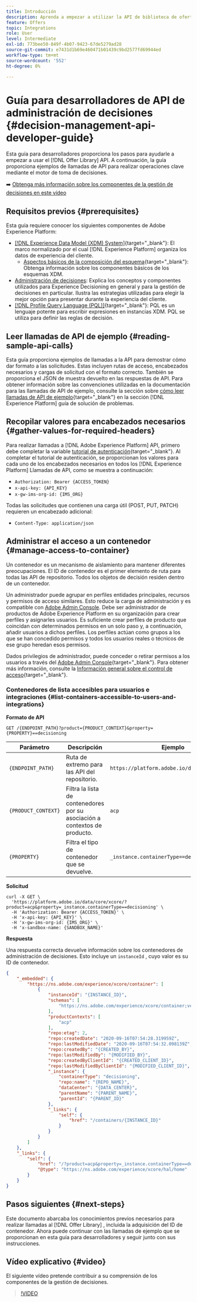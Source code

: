 ```yaml
---
title: Introducción
description: Aprenda a empezar a utilizar la API de biblioteca de ofertas para realizar operaciones clave con el motor de decisiones.
feature: Offers
topic: Integrations
role: User
level: Intermediate
exl-id: 773bee50-849f-4b07-9423-67de5279ad28
source-git-commit: e7431d1b69e460471b01439c9bd2577fd69944ed
workflow-type: tm+mt
source-wordcount: '552'
ht-degree: 0%

---
```


# Guía para desarrolladores de API de administración de decisiones {#decision-management-api-developer-guide}

Esta guía para desarrolladores proporciona los pasos para ayudarle a empezar a usar el [!DNL Offer Library] API. A continuación, la guía proporciona ejemplos de llamadas de API para realizar operaciones clave mediante el motor de toma de decisiones.

➡️ [Obtenga más información sobre los componentes de la gestión de decisiones en este vídeo](#video)

## Requisitos previos {#prerequisites}

Esta guía requiere conocer los siguientes componentes de Adobe Experience Platform:

* [[!DNL Experience Data Model (XDM) System]](https://experienceleague.adobe.com/docs/experience-platform/xdm/home.html){target=&quot;_blank&quot;}: El marco normalizado por el cual [!DNL Experience Platform] organiza los datos de experiencia del cliente.
   * [Aspectos básicos de la composición del esquema](https://experienceleague.adobe.com/docs/experience-platform/xdm/schema/composition.html){target=&quot;_blank&quot;}: Obtenga información sobre los componentes básicos de los esquemas XDM.
* [Administración de decisiones](../../../using/offers/get-started/starting-offer-decisioning.md): Explica los conceptos y componentes utilizados para Experience Decisioning en general y para la gestión de decisiones en particular. Ilustra las estrategias utilizadas para elegir la mejor opción para presentar durante la experiencia del cliente.
* [[!DNL Profile Query Language (PQL)]](https://experienceleague.adobe.com/docs/experience-platform/segmentation/pql/overview.html){target=&quot;_blank&quot;}: PQL es un lenguaje potente para escribir expresiones en instancias XDM. PQL se utiliza para definir las reglas de decisión.

## Leer llamadas de API de ejemplo {#reading-sample-api-calls}

Esta guía proporciona ejemplos de llamadas a la API para demostrar cómo dar formato a las solicitudes. Estas incluyen rutas de acceso, encabezados necesarios y cargas de solicitud con el formato correcto. También se proporciona el JSON de muestra devuelto en las respuestas de API. Para obtener información sobre las convenciones utilizadas en la documentación para las llamadas de API de ejemplo, consulte la sección sobre [cómo leer llamadas de API de ejemplo](https://experienceleague.adobe.com/docs/experience-platform/landing/troubleshooting.html#how-do-i-format-an-api-request){target=&quot;_blank&quot;} en la sección [!DNL Experience Platform] guía de solución de problemas.

## Recopilar valores para encabezados necesarios {#gather-values-for-required-headers}

Para realizar llamadas a [!DNL Adobe Experience Platform] API, primero debe completar la variable [tutorial de autenticación](https://experienceleague.adobe.com/docs/experience-platform/landing/platform-apis/api-authentication.html){target=&quot;_blank&quot;}. Al completar el tutorial de autenticación, se proporcionan los valores para cada uno de los encabezados necesarios en todos los [!DNL Experience Platform] Llamadas de API, como se muestra a continuación:

* `Authorization: Bearer {ACCESS_TOKEN}`
* `x-api-key: {API_KEY}`
* `x-gw-ims-org-id: {IMS_ORG}`

Todas las solicitudes que contienen una carga útil (POST, PUT, PATCH) requieren un encabezado adicional:

* `Content-Type: application/json`

## Administrar el acceso a un contenedor {#manage-access-to-container}

Un contenedor es un mecanismo de aislamiento para mantener diferentes preocupaciones. El ID de contenedor es el primer elemento de ruta para todas las API de repositorio. Todos los objetos de decisión residen dentro de un contenedor.

Un administrador puede agrupar en perfiles entidades principales, recursos y permisos de acceso similares. Esto reduce la carga de administración y es compatible con [Adobe Admin Console](https://adminconsole.adobe.com/). Debe ser administrador de productos de Adobe Experience Platform en su organización para crear perfiles y asignarles usuarios. Es suficiente crear perfiles de producto que coincidan con determinados permisos en un solo paso y, a continuación, añadir usuarios a dichos perfiles. Los perfiles actúan como grupos a los que se han concedido permisos y todos los usuarios reales o técnicos de ese grupo heredan esos permisos.

Dados privilegios de administrador, puede conceder o retirar permisos a los usuarios a través del [Adobe Admin Console](https://adminconsole.adobe.com/){target=&quot;_blank&quot;}. Para obtener más información, consulte la [Información general sobre el control de acceso](https://experienceleague.adobe.com/docs/experience-platform/access-control/home.html){target=&quot;_blank&quot;}.

### Contenedores de lista accesibles para usuarios e integraciones {#list-containers-accessible-to-users-and-integrations}

**Formato de API**

```http
GET /{ENDPOINT_PATH}?product={PRODUCT_CONTEXT}&property={PROPERTY}==decisioning
```

| Parámetro | Descripción | Ejemplo |
| --------- | ----------- | ------- |
| `{ENDPOINT_PATH}` | Ruta de extremo para las API del repositorio. | `https://platform.adobe.io/data/core/xcore/` |
| `{PRODUCT_CONTEXT}` | Filtra la lista de contenedores por su asociación a contextos de producto. | `acp` |
| `{PROPERTY}` | Filtra el tipo de contenedor que se devuelve. | `_instance.containerType==decisioning` |

**Solicitud**

```shell
curl -X GET \
  'https://platform.adobe.io/data/core/xcore/?product=acp&property=_instance.containerType==decisioning' \
  -H 'Authorization: Bearer {ACCESS_TOKEN}' \
  -H 'x-api-key: {API_KEY}' \
  -H 'x-gw-ims-org-id: {IMS_ORG}' \
  -H 'x-sandbox-name: {SANDBOX_NAME}'
```

**Respuesta**

Una respuesta correcta devuelve información sobre los contenedores de administración de decisiones. Esto incluye un `instanceId` , cuyo valor es su ID de contenedor.

```json
{
    "_embedded": {
        "https://ns.adobe.com/experience/xcore/container": [
            {
                "instanceId": "{INSTANCE_ID}",
                "schemas": [
                    "https://ns.adobe.com/experience/xcore/container;version=0.5"
                ],
                "productContexts": [
                    "acp"
                ],
                "repo:etag": 2,
                "repo:createdDate": "2020-09-16T07:54:28.319959Z",
                "repo:lastModifiedDate": "2020-09-16T07:54:32.098139Z",
                "repo:createdBy": "{CREATED_BY}",
                "repo:lastModifiedBy": "{MODIFIED_BY}",
                "repo:createdByClientId": "{CREATED_CLIENT_ID}",
                "repo:lastModifiedByClientId": "{MODIFIED_CLIENT_ID}",
                "_instance": {
                    "containerType": "decisioning",
                    "repo:name": "{REPO_NAME}",
                    "dataCenter": "{DATA_CENTER}",
                    "parentName": "{PARENT_NAME}",
                    "parentId": "{PARENT_ID}"
                },
                "_links": {
                    "self": {
                        "href": "/containers/{INSTANCE_ID}"
                    }
                }
            }
        ]
    },
    "_links": {
        "self": {
            "href": "/?product=acp&property=_instance.containerType==decisioning",
            "@type": "https://ns.adobe.com/experience/xcore/hal/home"
        }
    }
}
```

## Pasos siguientes {#next-steps}

Este documento abarcaba los conocimientos previos necesarios para realizar llamadas al [!DNL Offer Library] , incluida la adquisición del ID de contenedor. Ahora puede continuar con las llamadas de ejemplo que se proporcionan en esta guía para desarrolladores y seguir junto con sus instrucciones.
<!--
>[!NOTE]
>
> The In-app messaging channel in Adobe Journey Optimizer uses decision management objects. If your organization uses the in-app messaging channel, then API list requests for objects will include objects created by the in-app messaging service and can be ignored for decision management use cases. Objects created for in-app messages will have `createdBy = “Mobile_Sheliak”`.
-->

## Vídeo explicativo {#video}

El siguiente vídeo pretende contribuir a su comprensión de los componentes de la gestión de decisiones.

>[!VIDEO](https://video.tv.adobe.com/v/329919?quality=12)

